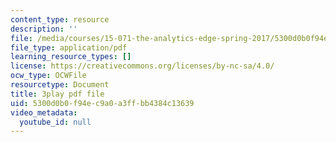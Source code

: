 ```yaml
---
content_type: resource
description: ''
file: /media/courses/15-071-the-analytics-edge-spring-2017/5300d0b0f94ec9a0a3ffbb4384c13639_xeszYyi9ooM.pdf
file_type: application/pdf
learning_resource_types: []
license: https://creativecommons.org/licenses/by-nc-sa/4.0/
ocw_type: OCWFile
resourcetype: Document
title: 3play pdf file
uid: 5300d0b0-f94e-c9a0-a3ff-bb4384c13639
video_metadata:
  youtube_id: null
---
```

